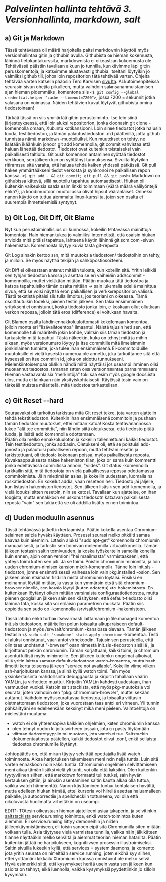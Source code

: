 # *Palvelinten hallinta tehtävä 3. Versionhallinta, markdown,  salt*

## a) Git ja Markdown
Tässä tehtävässä oli määrä harjoitella paitsi markdownin käyttöä myös versionhallintaa gitin ja githubin avulla. Githubista on hieman kokemusta, lähinnä tietokantakurssilta, markdownista ei oikeastaan kokoemusta ole. Tehtävässä päästiin tavallaan alkuun jo tunnilla,
 kun kävimme läpi git:in peruskomentoja, ja katsoimme alustavasti githubia. Itseltäni löytyikin jo valmiiksi github tili, johon loin repositorion tätä tehtävää varten. Ohjeita tehtävää varten katselin pääosin Tero Karvisen [sivuilta](http://terokarvinen.com/2016/publish-your-project-with-github/). ALkutoimenpiteissä seurasin sivun ohejita pilkulleen, mutta vaihdoin salansananmuistamisen ajan hieman pidemmäksi, komentona siis `<$ git config --global credential.helper "cache --timeout=7200">`, jossa 7200 = sekunnit jotka salasana on voimassa. Näiden tehtävien kuvat löytyvät githubista omina tiedostoinaan! 

Tärkää tässä on siis ymmärtää git:in perustoiminto. Itse tein siinä järjesteyksessä, että loin aluksi repositorion, jonka cloonasin git clone -komennolla omaan, Xubuntu kotikansiooni. Loin sinne tiedostot jotka halusin luoda, testitiedoston, ja tämän palautustiedoston .md päätteiillä, jotta github tunnistaa nämä markdown -muotoiluiksi. Kun muutokset on tehty, ne lisätään ikäänkuin jonoon git add komennolla, git commit vahvistaa että haluan lähettää tiedostot. Tiedostot ovat kuitenkin toistaiseksi vain paikallisesti taltioitu. Git push komennon antaminen syöttää tiedostot verkkoon, sen jälkeen kun on syöttänyt tunnuksensa. Sivuilta löytyikin ritiramssu sitä varalta, että haluaa tehdä kaiken yhdessä pätkässä. Git pull hakee ymmärtääkseni tiedot verkosta ja synkronoi ne paikallisen repon kanssa. 
`<$ git add . && git commit; git pull && git push>` Markdown on githubissa kätevä, sillä muotoilu tapahtuu automaattisesti. Hiukan oli kuitenkin vaikeuksia saada esim linkki toimimaan (väärä määrä välilyöntejä ehkä?), ja koodimuotoon muotoilussa olivat hipsut vääränlaiset. Onneksi nanon käyttö on tuttua aiemmalta linux-kurssilta, joten sen osalta ei suurempia ihmettelemisiä syntynyt.

## b) Git Log, Git Diff, Git Blame
Nyt kun perustoiminallisuus oli kunnossa, kokeilin tehtävässä mainittuja komentoja. Hain hieman tukea jo valmiiksi internetistä, että osaisin hiukan arvioida mitä pitäisi tapahtua, lähteenä käytin lähinnä git.scm.com -sivun hakemistoa. Komennoista löytyy kuvia tästä git-reposta. 

Git Log ainakin kertoo sen, mitä muutoksia tiedostoon/ tiedostoihin on tehty, ja milloin. Se myös näyttää tekijän ja sähköpostiosoitteeni. 

Git Diff ei oikeastaan antanut mitään tulosta, kun kokeilin sitä. Yritin leikkiä sen tyhjän tiedoston kanssa ja asettaa se eri vaiheisiin add/commit -komennoilla, muttei vieläkään mitään. Päätin muokata tätä tiedostoa ja katsoa tapahtuisiko tämän osalta mitään -> sain lukemalla edellä  mainittua sivua, että se voisi näyttää eron paikallisen ja verkkorepositorion välissä. Tästä tekstistä pitäisi siis tulla ilmoitus, jos teoriani on oikeassa. Tämä osoittautuikin todeksi, pienen testin jälkeen. Sen takia ensimmäinen yritykseni ei onnistunut, koska tiedosto jonka loin, ei koskaan ollut ollutkaan verkon repossa, jolloin tätä eroa (difference) ei voitukaan havaita. 

Git Blamen osalta lähdin ennakkoluulottomasti kokeilemaan komentoa, jolloin monta eri "lisävaihtoehtoa" ilmaantui. Näistä tajusin heti sen, että komennolle tuli määritellä jokin kohde, valitsin siis tämän tiedoston ja tarkastelin mitä tapahtui. Tästä näkeekin, kuka on tehnyt mitä ja mihin aikaan, myös versionumero löytyy ja itse commitille mitä ilmeisimmin jonkinlainen tunniste, joka tulee ihan ensimmäisenä. Ei-commitoiduille muutoksille ei vielä kyseistä numeroa ole annettu, joka tarkoittanee sitä että kyseessä on itse commitin id, joka on sidottu tunnukseeni. Mielenkiintoisempaa olisikin nähdä miltä näyttäisi jos useampi ihminen olisi muokannut tiedostoa, tämähän sitten olisi versionhallintaa parhaimmillaan! Hieman vastaavanlaisia "merkintöjä" toki saa esim myös google docs:ista ulos, mutta ei lainkaan näin yksityiskohtaisesti. Käytössä tosin vain on tärkeää muistaa määritellä, mitä tiedostoa tarkastellaan. 

## c) Git Reset --hard

Seuraavaksi oli tarkoitus tarkistaa mitä Git reset tekee, jota varten ajattelin tehdä tekstitiedoston. Kuitenkin ihan ensimmäisenä commitoin ja pushaan tämän tiedoston muutokset, ettei mitään katoa! Koska tehtävänannossa lukee "älä tee commit:tia", niin lähdin siitä oletuksesta, että tiedosto pitää luoda, ja lisätä add komennolla odottamaan.  
Päätin olla melko ennakkoluuloton ja kokeilin tallennettuani kaikki tiedostot. Tein testitiedoston, jonka add:asin. Oletukseni oli, että se poistuisi add-jonosta ja palautuisi paikalliseen repoon, mutta tehtyäni resetin ja tarkistettuani, oli tiedosto kokonaan poissa, myös paikallisesta reposta. Kuvakaappauksesta näkee hakemiston tilan, joka on sama kuin kommentti jonka edeltävässä commitissa annoin, "viides".  Git status -komennolla tarkkailin sitä, mitä tiedostoja on vielä paikallisessa repossa odottamassa commitoimista. Jäin miettimään asiaa, ja kokeilin uudestaan, luomalla ns roskatiedoston. En kokeilut addia, vaan reseteon heti. Tiedosto jäi jäljelle, kun listasin hakemiston tiedostot. Sen jälkeen lisäsin sen add-komennolla, ja vielä lopuksi sitten resetoin, niin se katosi. Tavallaan kun ajattelee, on ihan loogista, mutta ennakkoon en uskonut tiedosotn katoavan paikallisesta reposta "vain" sen takia että se oli add:illa lisätty ennen toimintoa.  
 
## d) Uuden moduulin asennus

Tässä tehtävässä jatkettiin kertaamista. Päätin kokeilla asentaa Chromium-selaimen salt:ia hyväksikäyttäen. Prosessi seurasi melko pitkälti samaa kaavaa kuin aiemmin. Latasin aluksi "sudo apt-get" komennolla chromiumin manuaalisesti, ja tarkistin sen toimivan molemmilla virtuaalikoneilla. Tämän jälkeen testasin saltin toimivuuden, ja koska työskentelin samoilla koneilla kuin ennen, ajoin oman versioni "hei maailmasta" varmistaakseni, että yhteys toimi kuten sen piti. Ja se toimi. Poistin chromiumin minionilta, ja loin uuden chromium-nimisen kansion mkdir-komennolla. Tänne loin init.sls -tiedoston, jonne ensimmäisessä vaihessa loin vain pkg.installed -osion.
 Sen jälkeen aloin etsimään find:illä mistä chromiumin löytäisi. Ensiksi en meinannut löytää mitään, ja vasta kun ymmärsin etsiä sitä chromium-browser nimellä, sen kansio löytyi (kuten odotettu) etc-hakemistosta. En kuitenkaan löytänyt oikein mitään varsinaista configuraatiotiedostoa, mutta pienen googlailun jälkeen sain sen käsityksen, että default-tiedosto olisi lähinnä tätä, koska sitä voi erilaisin parametrein muokata. Päätin siis copioida sen sudo cp -komennolla /srv/salt/chromium -hakemistoon. 

Tässä lähdin ehkä turhan itsevarmasti laittamaan jo file.managed komentoa init.sls tiedostoon, määritellen polun toisaalta alkuperäiseen default-tiedostoon ja myös /srv/salt/chromium -kansiossa olevaan. Tämän jälkeen testasin `<$ sudo salt 'samakone' state.apply chromium>` -komentoa. Testi ei aluksi onnistunut, vaan antoi virhekoodin. Tajusin sen perusteella, että olin taas unohtanut "-browser" osan nimestä init.sls -tiedoston sisällä , ja kirjoittanut pelkän chromiumin. Tämän korjattuani, kaikki toimi, ja chromium asentui kiltisti myös minioneille. Sen jälkeen kuitenkin ongelmat alkoivat, sillä yritin laittaa samaan default-tiedostoon watch-komentoa, mutta bash ilmoitti kerta toisensa jälkeen "service not available". Kokeilin viime viikon ssh-harjoituksen kanssa, ja siinä kyllä watch toimi. Tein myös yksinkertaisinta mahdollisinta debuggausta ja kirjoitin tahallaan väärin YAMLin, ja virhetieto muuttui. Kirjoitin YAMLin kahdesti uudestaan, ihan varmuuden vuoksi. Katsoin salt stackista, että myös pkg-muutoksia voi seurata, joten vaihdoin sen "pkg: chrmomium-browser", muttei sekään auttanut. Vaihdoin myös seurattavaa tiedostoa, ja toisaalta viittasin oletmattomaan tiedostoon, joka vuorostaan taas antoi eri virheen. Yli tunnin pähkäiltyäni en edelleenkään keksinyt mikä meni pieleen. Vaihtoehtoja on mielestäni muutama:

* watch ei ole yhteensopiva kaikkien ohjelmien, kuten chromiumin kanssa
* olen tehnyt oudon kirjoitusvirheen jossain, jota en pysty löytämään
* viittaan tiedostotyyppiin tai muotoon, jota watch ei tue. Saltstackin dokumentaatiosta päätellen, kaikki tiedostot olivat .conf, enkä sellaista tiedostoa chromiumille löytänyt. 

Johtopäätös on, että minun täytyy selvittää opettajalta lisää watch-toiminnosta. Aikaa harjoituksen tekemiseen meni noin neljä tuntia. Luin sitä varten ennakkoon noin kaksi tuntia. Chromiumin ongelmien selvittämiseen meni aikaa tämän lisäksi vielä yli tunti, voi olla että kaksikin. Olen kuitenkin tyytyväinen siihen, että markdown formaatti tuli tutuksi, sain hyvän kertauksen gittiin, ja ainakin asentaminen saltin kautta alkaa olla tuttua, vaikka watch hämmentää. Nanon käyttäminen tuntuu kohtalaisen hyvältä, mutta edelleen hiukan hämää, ettei kursoria voi hiirellä asettaa haluamalleen paikalle, ja autocorrectiin ja spellcheckiin tottuneena, voi olla että oikoluvusta huolimatta virheitäkin on useampi.  

EDIT1: TOtesin oikeastaan hieman ajatelleeni asiaa takaperin, ja selvitinkin [saltstackista](https://docs.saltstack.com/en/latest/ref/states/all/salt.states.service.html) service.running toimintoa, enkä watch-toimintoa kuten aiemmin. Eli service.running liittyy demoneihin ja niiden jälleenkäynnistämiseen, eli toisin sanoen eipä sitä Chromiumilla siten mitään voikaan tulla. Asia täytynee vielä varmistaa tunnilla, vaikka näin jälkikäteen tilanne näyttääkin melko selvältä ja aiemmat teoriani hieman hatarilta. Päätin kuitenkin jättää ne harjoitukseen, kognitiivsen prosessin illustroimiseksi. Saltin sivuilla lukeekin kyllä, että services = system daemons, ja komento jota yritin seurata  on nimeltään  service.running, joten eiköhä syy siihen, ettei yrittämäni kikkailu Chromiumin kanssa onnistunut ole melko selvä.  Hyvä esimerkki siitä, että kysymykset herää usein vasta sen jälkeen kun asioita on tehnyt, eikä luennolla, vaikka kysymyksiä pyydettiinkin jo silloin kysymään.  
